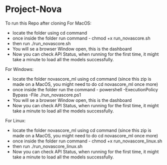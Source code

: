 # Project-Nova


To run this Repo after cloning
For MacOS:
- locate the folder using cd command
- once inside the folder run command - chmod +x run_novascore.sh
- then run ./run_novascore.sh
- You will se a browser Window open, this is the dashboard
- Now you can check API Status, when running for the first time, it might take a minute to load all the models successfully.


For Windows:
- locate the folder novascore_ml using cd command (since this zip is made on a MacOS, you might need to do cd novascore_ml once more)
- once inside the folder run the command - powershell -ExecutionPolicy Bypass -File ./run_novascore.ps1
- You will se a browser Window open, this is the dashboard
- Now you can check API Status, when running for the first time, it might take a minute to load all the models successfully.

For Linux:
- locate the folder novascore_ml using cd command (since this zip is made on a MacOS, you might need to do cd novascore_ml once more)
- once inside the folder run command - chmod +x run_novascore_linux.sh
- then run ./run_novascore_linux.sh
- Now you can check API Status, when running for the first time, it might take a minute to load all the models successfully.
